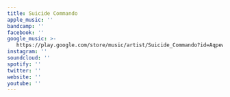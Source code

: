 ```yaml
---
title: Suicide Commando
apple_music: ''
bandcamp: ''
facebook: ''
google_music: >-
   https://play.google.com/store/music/artist/Suicide_Commando?id=Aqpewiflclt2yuzxc77anrj22am
instagram: ''
soundcloud: ''
spotify: ''
twitter: ''
website: ''
youtube: ''
---
```

